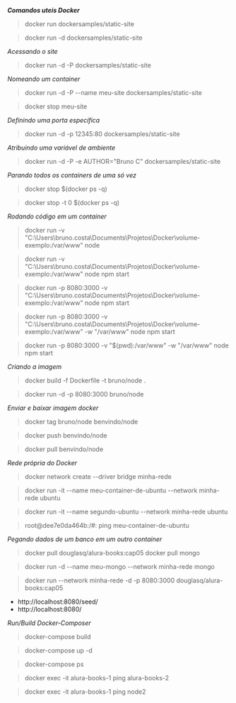 ***Comandos uteis Docker***

>docker run dockersamples/static-site

>docker run -d dockersamples/static-site

*Acessando o site*
>docker run -d -P dockersamples/static-site

*Nomeando um container*
>docker run -d -P --name meu-site dockersamples/static-site

>docker stop meu-site

*Definindo uma porta específica*
>docker run -d -p 12345:80 dockersamples/static-site

*Atribuindo uma variável de ambiente*
>docker run -d -P -e AUTHOR="Bruno C" dockersamples/static-site

*Parando todos os containers de uma só vez*
>docker stop $(docker ps -q)

>docker stop -t 0 $(docker ps -q)

*Rodando código em um container*
>docker run -v "C:\Users\bruno.costa\Documents\Projetos\Docker\volume-exemplo:/var/www" node

>docker run -v "C:\Users\bruno.costa\Documents\Projetos\Docker\volume-exemplo:/var/www" node npm start

>docker run -p 8080:3000 -v "C:\Users\bruno.costa\Documents\Projetos\Docker\volume-exemplo:/var/www" node npm start

>docker run -p 8080:3000 -v "C:\Users\bruno.costa\Documents\Projetos\Docker\volume-exemplo:/var/www" -w "/var/www" node npm start

>docker run -p 8080:3000 -v "$(pwd):/var/www" -w "/var/www" node npm start


*Criando a imagem*

>docker build -f Dockerfile -t bruno/node .

>docker run -d -p 8080:3000 bruno/node

*Enviar e baixar imagem docker*

>docker tag bruno/node benvindo/node

>docker push benvindo/node

>docker pull benvindo/node

*Rede própria do Docker*

>docker network create --driver bridge minha-rede

>docker run -it --name meu-container-de-ubuntu --network minha-rede ubuntu

>docker run -it --name segundo-ubuntu --network minha-rede ubuntu

>root@dee7e0da464b:/#: ping meu-container-de-ubuntu


*Pegando dados de um banco em um outro container*

>docker pull douglasq/alura-books:cap05
>docker pull mongo

>docker run -d --name meu-mongo --network minha-rede mongo

>docker run --network minha-rede -d -p 8080:3000 douglasq/alura-books:cap05

- http://localhost:8080/seed/ 
- http://localhost:8080/

*Run/Build Docker-Composer*

>docker-compose build

>docker-compose up -d

>docker-compose ps

>docker exec -it alura-books-1 ping alura-books-2

>docker exec -it alura-books-1 ping node2